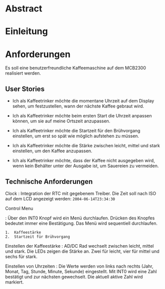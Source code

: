 Abstract
========

Einleitung
==========

Anforderungen
=============

Es soll eine benutzerfreundliche Kaffeemaschine auf dem MCB2300
realisiert werden.

User Stories
------------

-   Ich als Kaffeetrinker möchte die momentane Uhrzeit auf dem Display
    sehen, um festzustellen, wann der nächste Kaffee gebraut wird.

-   Ich als Kaffeetrinker möchte beim ersten Start die Uhrzeit anpassen
    können, um sie auf meine Ortszeit anzupassen.

-   Ich als Kaffeetrinker möchte die Startzeit für den Brühvorgang
    einstellen, um erst so spät wie möglich aufstehen zu müssen.

-   Ich als Kaffeetrinker möchte die Stärke zwischen leicht, mittel und
    stark einstellen, um den Kaffee anzupassen.

-   Ich als Kaffeetrinker möchte, dass der Kaffee nicht ausgegeben wird,
    wenn kein Behälter unter der Ausgabe ist, um Sauereien zu vermeiden.

Technische Anforderungen
------------------------

Clock
:   Integration der RTC mit gegebenem Treiber. Die Zeit soll nach ISO
    auf dem LCD angezeigt werden: `2004-06-14T23:34:30`

Control Menu

:   Über den INT0 Knopf wird ein Menü durchlaufen. Drücken des Knopfes
    bedeutet immer eine Bestätigung. Das Menü wird
    sequentiell durchlaufen.

    1.  Kaffeestärke
    2.  Startzeit für Brühvorgang

Einstellen der Kaffeestärke
:   AD/DC Rad wechselt zwischen leicht, mittel und stark. Die LEDs
    zeigen die Stärke an. Zwei für leicht, vier für mittel und sechs
    für stark.

Einstellen von Uhrzeiten
:   Die Werte werden von links nach rechts (Jahr, Monat, Tag, Stunde,
    Minute, Sekunde) eingestellt. Mit INT0 wird eine Zahl bestätigt und
    zur nächsten gewechselt. Die aktuell aktive Zahl wird markiert.


